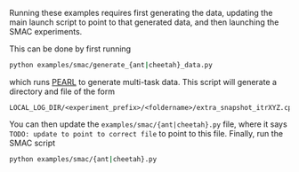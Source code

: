 Running these examples requires first generating the data, updating the main launch script to point to that generated data, and then launching the SMAC experiments.

This can be done by first running
```bash
python examples/smac/generate_{ant|cheetah}_data.py
```
which runs [PEARL](https://github.com/katerakelly/oyster) to generate multi-task data.
This script will generate a directory and file of the form
```
LOCAL_LOG_DIR/<experiment_prefix>/<foldername>/extra_snapshot_itrXYZ.cpkl
```

You can then update the `examples/smac/{ant|cheetah}.py` file, where it says `TODO: update to point to correct file` to point to this file.
Finally, run the SMAC script
```bash
python examples/smac/{ant|cheetah}.py
```
